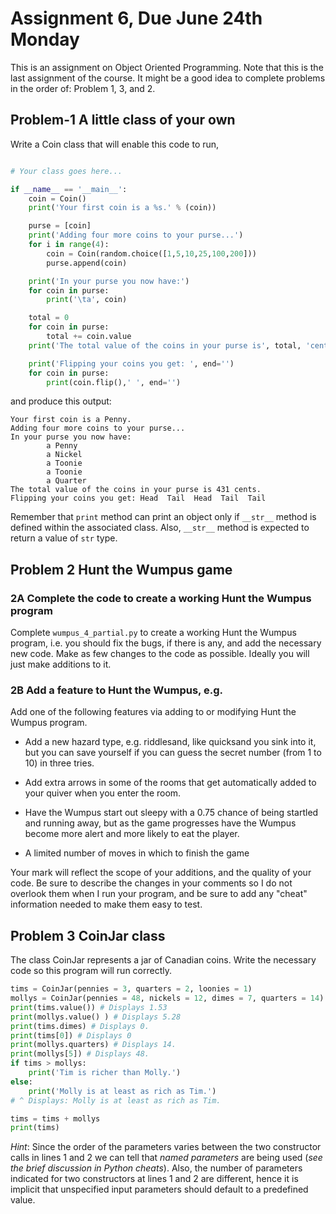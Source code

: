 # Assignment 6, Due June 24th Monday
This is an assignment on Object Oriented Programming. Note that this is the last assignment of the course. It might be a good idea to complete problems in the order of: Problem 1, 3, and 2.

## Problem-1 A little class of your own
Write a Coin class that will enable this code to run,
```python

# Your class goes here...

if __name__ == '__main__':
    coin = Coin()
    print('Your first coin is a %s.' % (coin))

    purse = [coin]
    print('Adding four more coins to your purse...')
    for i in range(4):
        coin = Coin(random.choice([1,5,10,25,100,200]))
        purse.append(coin)

    print('In your purse you now have:')
    for coin in purse:
        print('\ta', coin)

    total = 0
    for coin in purse:
        total += coin.value
    print('The total value of the coins in your purse is', total, 'cents.')

    print('Flipping your coins you get: ', end='')
    for coin in purse:
        print(coin.flip(),' ', end='')
```
and produce this output:
```
Your first coin is a Penny.
Adding four more coins to your purse...
In your purse you now have:
        a Penny
        a Nickel
        a Toonie
        a Toonie
        a Quarter
The total value of the coins in your purse is 431 cents.
Flipping your coins you get: Head  Tail  Head  Tail  Tail
```
Remember  that `print` method can print an object only if `__str__` method is defined within the associated class. Also, `__str__` method is expected to return a value of `str` type.

## Problem 2 Hunt the Wumpus game

### 2A Complete the code to create a working Hunt the Wumpus program

Complete `wumpus_4_partial.py` to create a working Hunt the Wumpus program, i.e. you should fix the bugs, if there is any, and add the necessary new code. Make as few changes to the code as possible. Ideally you will just make additions to it.

### 2B Add a feature to Hunt the Wumpus, e.g.

Add one of the following features via adding to or modifying Hunt the Wumpus program.

* Add a new hazard type, e.g. riddlesand, like quicksand you sink into it, but you can save yourself if you can guess the secret number (from 1 to 10) in three tries.

* Add extra arrows in some of the rooms that get automatically added to your quiver when you enter the room.

* Have the Wumpus start out sleepy with a 0.75 chance of being startled and running away, but as the game progresses have the Wumpus become more alert and more likely to eat the player.

* A limited number of moves in which to finish the game


Your mark will reflect the scope of your additions, and the quality of your code. Be sure to describe the changes in your comments so I do not overlook them when I run your program, and be sure to add any "cheat" information needed to make them easy to test.

## Problem 3 CoinJar class

The class CoinJar represents a jar of Canadian coins. Write the necessary code so this program will run correctly. 

```python
tims = CoinJar(pennies = 3, quarters = 2, loonies = 1)
mollys = CoinJar(pennies = 48, nickels = 12, dimes = 7, quarters = 14)
print(tims.value()) # Displays 1.53
print(mollys.value() ) # Displays 5.28
print(tims.dimes) # Displays 0.
print(tims[0]) # Displays 0 
print(mollys.quarters) # Displays 14.
print(mollys[5]) # Displays 48.
if tims > mollys:
    print('Tim is richer than Molly.')
else:
    print('Molly is at least as rich as Tim.')
# ^ Displays: Molly is at least as rich as Tim.

tims = tims + mollys
print(tims)
```
*Hint*: Since the order of the parameters varies between the two constructor calls in lines 1 and 2 we can tell that *named parameters* are being used (_see the brief discussion in Python cheats_). Also, the number of parameters indicated for two constructors at lines 1 and 2 are different, hence it is implicit that unspecified input parameters should default to a predefined value.





